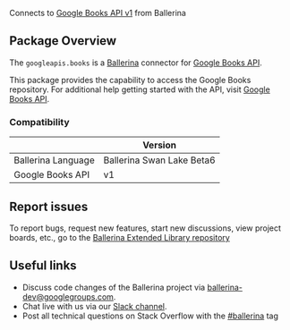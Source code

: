 Connects to [Google Books API v1](https://developers.google.com/books) from Ballerina

## Package Overview
The `googleapis.books` is a [Ballerina](https://ballerina.io/) connector for [Google Books API](https://developers.google.com/books).

This package provides the capability to access the Google Books repository. For additional help getting started with the API, visit [Google Books API](https://developers.google.com/books/docs/v1/reference/bookshelves).

### Compatibility
|                    | Version                   |
|--------------------|---------------------------|
| Ballerina Language | Ballerina Swan Lake Beta6 |
| Google Books API   | v1                        |

## Report issues
To report bugs, request new features, start new discussions, view project boards, etc., go to the [Ballerina Extended Library repository](https://github.com/ballerina-platform/ballerina-extended-library)

## Useful links
- Discuss code changes of the Ballerina project via [ballerina-dev@googlegroups.com](mailto:ballerina-dev@googlegroups.com).
- Chat live with us via our [Slack channel](https://ballerina.io/community/slack/).
- Post all technical questions on Stack Overflow with the [#ballerina](https://stackoverflow.com/questions/tagged/ballerina) tag
